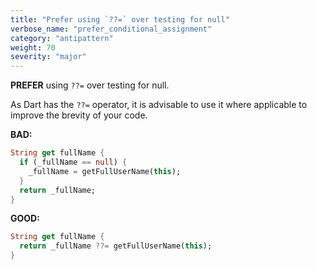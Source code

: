 ```yaml
---
title: "Prefer using `??=` over testing for null"
verbose_name: "prefer_conditional_assignment"
category: "antipattern"
weight: 70
severity: "major"
---
```

**PREFER** using `??=` over testing for null.

As Dart has the `??=` operator, it is advisable to use it where applicable to
improve the brevity of your code.

**BAD:**
```dart
String get fullName {
  if (_fullName == null) {
    _fullName = getFullUserName(this);
  }
  return _fullName;
}
```

**GOOD:**
```dart
String get fullName {
  return _fullName ??= getFullUserName(this);
}
```



